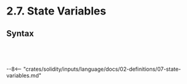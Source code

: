 <!-- This file is generated automatically by infrastructure scripts. Please don't edit by hand. -->

# 2.7. State Variables

## Syntax

```{ .ebnf #StateVariableDefinition }

```

<pre ebnf-snippet="StateVariableDefinition" style="display: none;"><a href="#StateVariableDefinition"><span class="k">StateVariableDefinition</span></a><span class="o"> = </span><a href="../../03-types/01-advanced-types#TypeName"><span class="k">TypeName</span></a><br /><span class="o">                          </span><a href="#StateVariableAttributes"><span class="k">StateVariableAttributes</span></a><br /><span class="o">                          </span><a href="../../05-expressions/06-identifiers#Identifier"><span class="k">IDENTIFIER</span></a><br /><span class="o">                          </span><a href="#StateVariableDefinitionValue"><span class="k">StateVariableDefinitionValue</span></a><span class="o">?</span><br /><span class="o">                          </span><a href="../../01-file-structure/09-punctuation#Semicolon"><span class="k">SEMICOLON</span></a><span class="o">;</span></pre>

```{ .ebnf #StateVariableDefinitionValue }

```

<pre ebnf-snippet="StateVariableDefinitionValue" style="display: none;"><a href="#StateVariableDefinitionValue"><span class="k">StateVariableDefinitionValue</span></a><span class="o"> = </span><a href="../../01-file-structure/09-punctuation#Equal"><span class="k">EQUAL</span></a><br /><span class="o">                               </span><a href="../../05-expressions/01-base-expressions#Expression"><span class="k">Expression</span></a><span class="o">;</span></pre>

```{ .ebnf #StateVariableAttributes }

```

<pre ebnf-snippet="StateVariableAttributes" style="display: none;"><a href="#StateVariableAttributes"><span class="k">StateVariableAttributes</span></a><span class="o"> = </span><a href="#StateVariableAttribute"><span class="k">StateVariableAttribute</span></a><span class="o">*</span><span class="o">;</span></pre>

```{ .ebnf #StateVariableAttribute }

```

<pre ebnf-snippet="StateVariableAttribute" style="display: none;"><a href="#StateVariableAttribute"><span class="k">StateVariableAttribute</span></a><span class="o"> = </span><a href="../08-functions#OverrideSpecifier"><span class="k">OverrideSpecifier</span></a><br /><span class="o">                       | </span><a href="../../01-file-structure/08-keywords#ConstantKeyword"><span class="k">CONSTANT_KEYWORD</span></a><br /><span class="o">                       | </span><a href="../../01-file-structure/08-keywords#InternalKeyword"><span class="k">INTERNAL_KEYWORD</span></a><br /><span class="o">                       | </span><a href="../../01-file-structure/08-keywords#PrivateKeyword"><span class="k">PRIVATE_KEYWORD</span></a><br /><span class="o">                       | </span><a href="../../01-file-structure/08-keywords#PublicKeyword"><span class="k">PUBLIC_KEYWORD</span></a><br /><span class="o">                       | </span><a href="../../01-file-structure/08-keywords#ImmutableKeyword"><span class="k">IMMUTABLE_KEYWORD</span></a><span class="o">;</span><span class="o"> </span><span class="cm">(* Introduced in 0.6.5 *)</span></pre>

--8<-- "crates/solidity/inputs/language/docs/02-definitions/07-state-variables.md"

